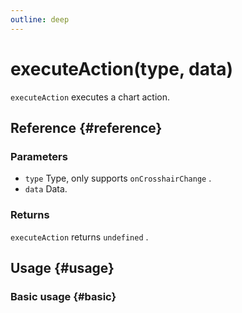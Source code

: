 ```yaml
---
outline: deep
---
```


# executeAction(type, data)
`executeAction` executes a chart action.

## Reference {#reference}
<!-- @include: @/@views/api/references/instance/executeAction.md -->

### Parameters
- `type` Type, only supports `onCrosshairChange` .
- `data` Data.

### Returns
`executeAction` returns `undefined` .

## Usage {#usage}
<script setup>
import ExecuteAction from '../../../@views/api/samples/executeAction/index.vue'
</script>

### Basic usage {#basic}
<ExecuteAction/>